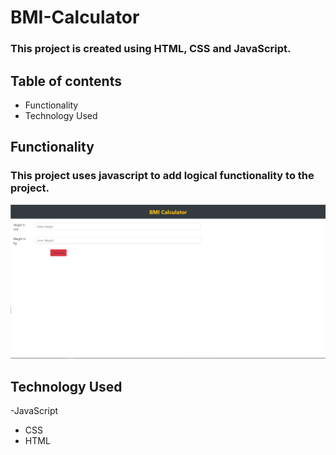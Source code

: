 # BMI-Calculator

### This project is created using HTML, CSS and JavaScript.

## Table of contents

- Functionality
- Technology Used

## Functionality

### This project uses javascript to add logical functionality to the project.

![srceen shot](https://raw.githubusercontent.com/amitverma07/BMI-Calculator/master/Capture.png)

## Technology Used

-JavaScript
- CSS
- HTML
